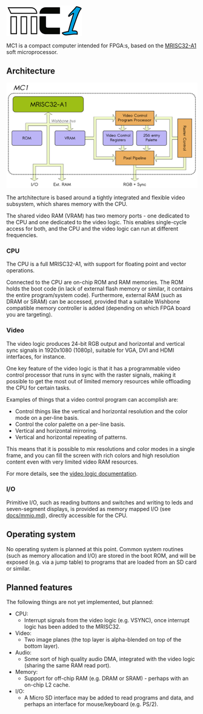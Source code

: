 ![MC1 logo](docs/mc1-logo.png)

MC1 is a compact computer intended for FPGA:s, based on the [MRISC32-A1](https://github.com/mrisc32/mrisc32-a1) soft microprocessor.

## Architecture

![MC1 diagram](docs/mc1-diagram.png)

The artchitecture is based around a tightly integrated and flexible video subsystem, which shares memory with the CPU.

The shared video RAM (VRAM) has two memory ports - one dedicated to the CPU and one dedicated to the video logic. This enables single-cycle access for both, and the CPU and the video logic can run at different frequencies.

### CPU

The CPU is a full MRISC32-A1, with support for floating point and vector operations.

Connected to the CPU are on-chip ROM and RAM memories. The ROM holds the boot code (in lack of external flash memory or similar, it contains the entire program/system code). Furthermore, external RAM (such as DRAM or SRAM) can be accessed, provided that a suitable Wishbone compatible memory controller is added (depending on which FPGA board you are targeting).

### Video

The video logic produces 24-bit RGB output and horizontal and vertical sync signals in 1920x1080 (1080p), suitable for VGA, DVI and HDMI interfaces, for instance.

One key feature of the video logic is that it has a programmable video control processor that runs in sync with the raster signals, making it possible to get the most out of limited memory resources while offloading the CPU for certain tasks.

Examples of things that a video control program can accomplish are:
* Control things like the vertical and horizontal resolution and the color mode on a per-line basis.
* Control the color palette on a per-line basis.
* Vertical and horizontal mirroring.
* Vertical and horizontal repeating of patterns.

This means that it is possible to mix resolutions and color modes in a single frame, and you can fill the screen with rich colors and high resolution content even with very limited video RAM resources.

For more details, see the [video logic documentation](docs/video_logic.md).

### I/O

Primitive I/O, such as reading buttons and switches and writing to leds and seven-segment displays, is provided as memory mapped I/O (see [docs/mmio.md](MMIO)), directly accessible for the CPU.

## Operating system

No operating system is planned at this point. Common system routines (such as memory allocation and I/O) are stored in the boot ROM, and will be exposed (e.g. via a jump table) to programs that are loaded from an SD card or similar.

## Planned features

The following things are not yet implemented, but planned:

* CPU:
  * Interrupt signals from the video logic (e.g. VSYNC), once interrupt logic has been added to the MRISC32.
* Video:
  * Two image planes (the top layer is alpha-blended on top of the bottom layer).
* Audio:
  * Some sort of high quality audio DMA, integrated with the video logic (sharing the same RAM read port).
* Memory:
  * Support for off-chip RAM (e.g. DRAM or SRAM) - perhaps with an on-chip L2 cache.
* I/O:
  * A Micro SD interface may be added to read programs and data, and perhaps an interface for mouse/keyboard (e.g. PS/2).
